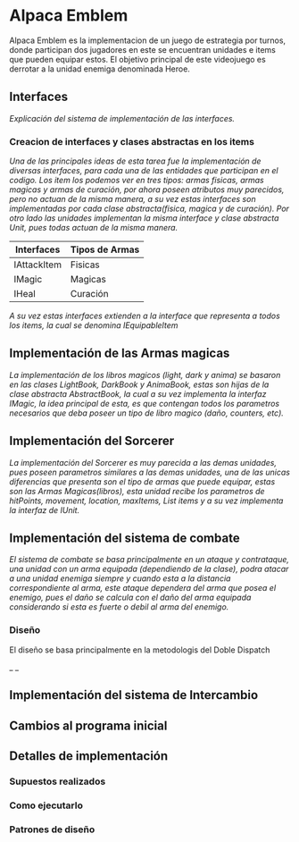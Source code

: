 # Alpaca Emblem

Alpaca Emblem es la implementacion de un juego de estrategia por turnos, donde participan dos jugadores en este
se encuentran unidades e items que pueden equipar estos. El objetivo principal de este videojuego es derrotar a la unidad
enemiga denominada Heroe.

## Interfaces

_Explicación del sistema de implementación de las interfaces._

### Creacion de interfaces y clases abstractas en los items

_Una de las principales ideas de esta tarea fue la implementación de diversas interfaces, para cada una de las entidades que 
participan en el codigo. Los item los podemos ver en tres tipos: armas fisicas, armas magicas y armas de curación, por ahora
poseen atributos muy parecidos, pero no actuan de la misma manera, a su vez estas interfaces son implementadas por cada clase 
abstracta(fisica, magica y de curación). Por otro lado las unidades implementan la misma interface y clase abstracta Unit, pues 
todas actuan de la misma manera._

| Interfaces    | Tipos de Armas |
| ------------- | -------------  |
| IAttackItem   | Fisicas        |
| IMagic        | Magicas        |
| IHeal         | Curación       |


_A su vez estas interfaces extienden a la interface que representa a todos los items, la cual se denomina IEquipableItem_




## Implementación de las Armas magicas

_La implementación de los libros magicos (light, dark y anima) se basaron en las clases LightBook, DarkBook y AnimaBook, estas
son hijas de la clase abstracta AbstractBook, la cual a su vez implementa la interfaz IMagic, la idea principal de esta,
es que contengan todos los parametros necesarios que deba poseer un tipo de libro magico (daño, counters, etc)._

## Implementación del Sorcerer

_La implementación del Sorcerer es muy parecida a las demas unidades, pues poseen parametros similares a las demas unidades, una
de las unicas diferencias que presenta son el tipo de armas que puede equipar, estas son las Armas Magicas(libros), esta unidad recibe los parametros de hitPoints, movement, location, maxItems, List items y a su vez implementa la interfaz de IUnit._


## Implementación del sistema de combate

_El sistema de combate se basa principalmente en un ataque y contrataque, una unidad con un arma equipada (dependiendo de la clase), podra atacar a una unidad enemiga siempre y cuando esta a la distancia correspondiente al arma, este ataque dependera 
del arma que posea el enemigo, pues el daño se calcula con el daño del arma equipada considerando si esta es fuerte o debil al arma del enemigo._


### Diseño

El diseño se basa principalmente en la metodologis del Doble Dispatch

_   _

## Implementación del sistema de Intercambio

## Cambios al programa inicial

## Detalles de implementación



### Supuestos realizados



### Como ejecutarlo

### Patrones de diseño
